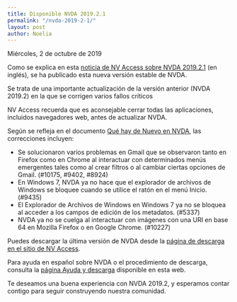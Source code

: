 ```yaml
---
title: Disponible NVDA 2019.2.1
permalink: "/nvda-2019-2-1/"
layout: post
author: Noelia
---
```


<footer>Miércoles, 2 de octubre de 2019</footer>

Como se explica en esta [noticia de NV Access sobre NVDA 2019.2.1](https://www.nvaccess.org/post/nvda-2019-2-1-released/) (en inglés), se ha publicado esta nueva versión estable de NVDA.

Se trata de una importante actualización de la versión anterior (NVDA 2019.2) en la que se corrigen varios fallos críticos

NV Access recuerda que es aconsejable cerrar todas las aplicaciones, incluidos navegadores web, antes de actualizar NVDA.

Según se refleja en el documento [Qué hay de Nuevo en NVDA](https://nvdaes.github.io/changes.html), las correcciones incluyen:

- Se solucionaron varios problemas en Gmail que se observaron tanto en Firefox como en Chrome al interactuar con determinados menús emergentes tales como al crear filtros o al cambiar ciertas opciones de Gmail. (#10175, #9402, #8924)
- En Windows 7, NVDA ya no hace que el explorador de archivos de Windows se bloquee cuando se utilice el ratón en el menú Inicio. (#9435)
- El Explorador de Archivos de Windows en Windows 7 ya no se bloquea al acceder a los campos de edición de los metadatos. (#5337)
- NVDA ya no se cuelga al interactuar con imágenes con una URI en base 64 en Mozilla Firefox o en Google Chrome. (#10227)

Puedes descargar la última versión de NVDA desde la [página de descarga en el sitio de NV Access](https://www.nvaccess.org/download/).

Para ayuda en español sobre NVDA o el procedimiento de descarga, consulta la [página Ayuda y descarga](https://nvdaes.github.io/ayuda/) disponible en esta web.
 
Te deseamos una buena experiencia con NVDA 2019.2, y esperamos contar contigo para seguir construyendo nuestra comunidad.
